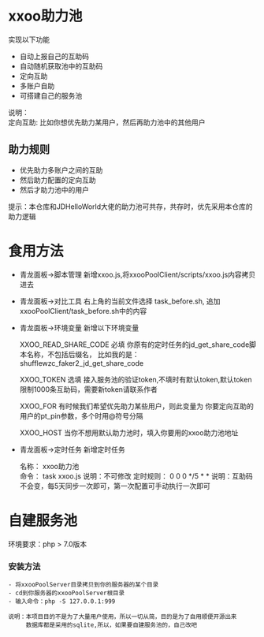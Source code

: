 # xxoo助力池

实现以下功能

- 自动上报自己的互助码
- 自动随机获取池中的互助码
- 定向互助
- 多账户自助
- 可搭建自己的服务池

说明：<br/>
定向互助: 比如你想优先助力某用户，然后再助力池中的其他用户

## 助力规则

- 优先助力多账户之间的互助
- 然后助力配置的定向互助
- 然后才助力池中的用户

提示：本仓库和JDHelloWorld大佬的助力池可共存，共存时，优先采用本仓库的助力逻辑


# 食用方法

- 青龙面板->脚本管理 新增xxoo.js,将xxooPoolClient/scripts/xxoo.js内容拷贝进去
- 青龙面板->对比工具 右上角的当前文件选择 task_before.sh, 追加xxooPoolClient/task_before.sh中的内容
- 青龙面板->环境变量 新增以下环境变量


    XXOO_READ_SHARE_CODE        必填
    你原有的定时任务的jd_get_share_code脚本名称，不包括后缀名，
    比如我的是：shufflewzc_faker2_jd_get_share_code

    XXOO_TOKEN                  选填
    接入服务池的验证token,不填时有默认token,默认token限制1000条互助码，需要新token请联系作者

    XXOO_FOR
    有时候我们希望优先助力某些用户，则此变量为
    你要定向互助的用户的pt_pin参数，多个时用@符号分隔

    XXOO_HOST
    当你不想用默认助力池时，填入你要用的xxoo助力池地址
    

- 青龙面板->定时任务 新增定时任务

    
    名称：         xxoo助力池             
    命令：         task xxoo.js            说明：不可修改
    定时规则：      0 0 0 */5 * *           说明：互助码不会变，每5天同步一次即可，第一次配置可手动执行一次即可

# 自建服务池

环境要求：php > 7.0版本  

### 安装方法
    
    
    - 将xxooPoolServer目录拷贝到你的服务器的某个目录
    - cd到你服务器的xxooPoolServer根目录
    - 输入命令：php -S 127.0.0.1:999

    说明：本项目目的不是为了大量用户使用，所以一切从简，目的是为了自用顺便开源出来
         数据库都是采用的sqlite,所以，如果要自建服务池的，自己改吧